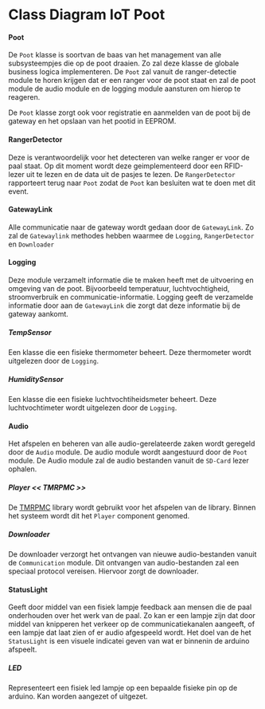 # Class Diagram IoT Poot

#### Poot
De `Poot` klasse is soortvan de baas van het management van alle subsysteempjes die op de poot draaien. Zo zal deze klasse de globale business logica implementeren. De `Poot` zal vanuit de ranger-detectie module te horen krijgen dat er een ranger voor de poot staat en zal de poot module de audio module en de logging module aansturen om hierop te reageren.

De `Poot` klasse zorgt ook voor registratie en aanmelden van de poot bij de gateway en het opslaan van het pootid in EEPROM.

#### RangerDetector
Deze is verantwoordelijk voor het detecteren van welke ranger er voor de paal staat. Op dit moment wordt deze geimplementeerd door een RFID-lezer uit te lezen en de data uit de pasjes te lezen. De `RangerDetector` rapporteert terug naar `Poot` zodat de `Poot` kan besluiten wat te doen met dit event.

#### GatewayLink
Alle communicatie naar de gateway wordt gedaan door de `GatewayLink`. Zo zal de `Gatewaylink` methodes hebben waarmee de `Logging`, `RangerDetector` en `Downloader`  

#### Logging
Deze module verzamelt informatie die te maken heeft met de uitvoering en omgeving van de poot. Bijvoorbeeld temperatuur, luchtvochtigheid, stroomverbruik en communicatie-informatie. Logging geeft de verzamelde informatie door aan de `GatewayLink` die zorgt dat deze informatie bij de gateway aankomt.

##### TempSensor
Een klasse die een fisieke thermometer beheert. Deze thermometer wordt uitgelezen door de `Logging`. 

##### HumiditySensor
Een klasse die een fisieke luchtvochtiheidsmeter beheert. Deze luchtvochtimeter wordt uitgelezen door de `Logging`.

#### Audio
Het afspelen en beheren van alle audio-gerelateerde zaken wordt geregeld door de `Audio` module. De audio module wordt aangestuurd door de `Poot` module. De Audio module zal de audio bestanden vanuit de `SD-Card` lezer ophalen.

##### Player << TMRPMC >>
De [TMRPMC](https://github.com/TMRh20/TMRpcm/wiki) library wordt gebruikt voor het afspelen van de library. Binnen het systeem wordt dit het `Player` component genomed.

##### Downloader
De downloader verzorgt het ontvangen van nieuwe audio-bestanden vanuit de `Communication` module. Dit ontvangen van audio-bestanden zal een speciaal protocol vereisen. Hiervoor zorgt de downloader.

#### StatusLight
Geeft door middel van een fisiek lampje feedback aan mensen die de paal onderhouden over het werk van de paal. Zo kan er een lampje zijn dat door middel van knipperen het verkeer op de communicatiekanalen aangeeft, of een lampje dat laat zien of er audio afgespeeld wordt. Het doel van de het `StatusLight` is een visuele indicatei geven van wat er binnenin de arduino afspeelt.

##### LED
Representeert een fisiek led lampje op een bepaalde fisieke pin op de arduino. Kan worden aangezet of uitgezet.
